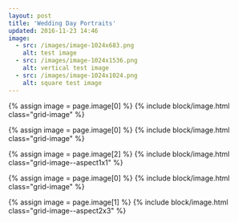 ```yaml
---
layout: post
title: 'Wedding Day Portraits'
updated: 2016-11-23 14:46
image:
  - src: /images/image-1024x683.png
    alt: test image
  - src: /images/image-1024x1536.png
    alt: vertical test image
  - src: /images/image-1024x1024.png
    alt: square test image
---
```


<div class="grid">

{% assign image = page.image[0] %}
{% include block/image.html class="grid-image" %}

{% assign image = page.image[0] %}
{% include block/image.html class="grid-image" %}

{% assign image = page.image[2] %}
{% include block/image.html class="grid-image--aspect1x1" %}

</div>

<div class="grid">

{% assign image = page.image[0] %}
{% include block/image.html class="grid-image" %}

{% assign image = page.image[1] %}
{% include block/image.html class="grid-image--aspect2x3" %}

</div>
